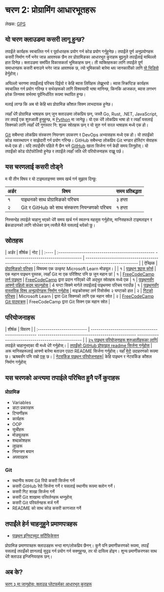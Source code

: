 # चरण 2: प्रोग्रामिंग आधारभूतहरू

लेखक: [GPS](https://twitter.com/madebygps)

## यो चरण क्लाउडमा कसरी लागू हुन्छ?
तपाईंले कार्यहरू स्वचालित गर्न र पूर्वाधारहरू प्रयोग गर्न कोड प्रयोग गर्नुहुनेछ। तपाईंले पूर्ण अनुप्रयोगहरू कसरी निर्माण गर्ने भनेर जान्न आवश्यक छैन तर प्रोग्रामिङका आधारभूत कुराहरू बुझ्नुले तपाईंलाई माथिल्लो हात दिनेछ। क्लाउडमा समर्पित विकासकर्ता भूमिकाहरू छन्। ती व्यक्तिहरूका लागि तपाईंले पूर्ण समाधानहरू कसरी बनाउने भनेर जान्न आवश्यक छ, त्यो भूमिकाको बारेमा थप जानकारीको लागि [यो भिडियो](https://youtu.be/WMUAc7bvB7M) हेर्नुहोस्।

अघिल्लो चरणमा तपाइँलाई परिचय दिईयो र केहि ब्यास लिपिहरू लेख्नुभयो। ब्यास स्क्रिप्टिङ कार्यहरू स्वचालित गर्न प्रयोग गरिन्छ र सर्भरहरूको लागि विश्वव्यापी भाषा मानिन्छ, किनकि आजकल, ब्यास लगभग हरेक लिनक्स सर्भरमा पूर्वनिर्धारित रूपमा स्थापित हुन्छ।

मलाई लाग्छ कि अब यो केहि थप प्रोग्रामिङ कौशल सिक्न लाभदायक हुनेछ।

त्यहाँ धेरै प्रोग्रामिङ भाषाहरू छन् जुन क्लाउडमा लोकप्रिय छन्, जस्तै Go, Rust, .NET, JavaScript, तर तपाईं एक शुरुआती हुनुहुन्छ, म [Python](https://www.python.org/) मा जानेछु। यो एक धेरै लोकप्रिय भाषा हो र त्यहाँ यसलाई सिक्नको लागि त्यहाँ धेरै गुणस्तर नि: शुल्क स्रोतहरू छन् र यो सुरु गर्न सरल भाषाहरू मध्ये एक हो।

[Git](https://git-scm.com/) सबैभन्दा लोकप्रिय संस्करण नियन्त्रण उपकरण र DevOps अभ्यासहरू मध्ये एक हो। यो तपाईंको कोड व्यवस्थापन र साझेदारी गर्न प्रयोग गरिन्छ। GitHub सबैभन्दा लोकप्रिय Git भण्डार होस्टिंग सेवाहरू मध्ये एक हो। यदि तपाईंसँग पहिले नै छैन भने [GitHub](https://github.com/) खाता सिर्जना गर्न केही समय लिनुहोस्। यो तपाईंको कोड पोर्टफोलियो हुनेछ र तपाईंले त्यहाँ जति धेरै परियोजनाहरू राख्नु पर्छ।

## यस चरणलाई कसरी तोड्ने

म यी तीन विषय र यो टाइमलाइनमा समय खर्च गर्न सुझाव दिन्छु:

| अर्डर | विषय                                | समय प्रतिबद्धता |
| :------------- | ---------- | :------------ |
| १ | पाइथनको साथ प्रोग्रामिङको परिचय | ३ हप्ता
| २ | Git र GitHub को साथ संस्करण नियन्त्रणको परिचय | १ हप्ता |

निस्सन्देह तपाईले चाहानु भएको धेरै समय खर्च गर्न स्वतन्त्र महसुस गर्नुहोस्, मानिसहरूले टाइमलाइन र ब्रेकडाउनको लागि सोधेका छन् त्यसैले मैले यसलाई थपेको छु।

## स्रोतहरू


| अर्डर | शीर्षक | नोट |
| :---- | :------------------------------------------------- ---------------------------------------- | -------------------------------------------------- ------------------------------------------------------ |
| ऐच्छिक | [प्रोग्रामिङको परिचय](https://docs.microsoft.com/learn/modules/web-development-101-introduction-programming/) | विषयमा एक उत्कृष्ट Microsoft Learn मोड्युल। |
| १ | [पाइथन क्र्यास कोर्स](https://ehmatthes.github.io/pcc/) | एक महान पाइथन पुस्तक, त्यहाँ Git मा एक परिशिष्ट पनि छ जुन महान छ!
| १ | [FreeCodeCamp लर्न पाइथन](https://www.youtube.com/watch?v=rfscVS0vtbw) | [FreeCodeCamp](https://www.freecodecamp.org/) द्वारा प्रदान गरिएको धेरै अद्भुत स्रोतहरू मध्ये एक |
१ | [पाइथनसँग आफ्नो पहिलो कदम चाल्नुहोस्](https://docs.microsoft.com/learn/paths/python-first-steps/) | 4 घन्टा सिक्ने मार्गले तपाईंलाई पाइथनमा परिचय गराउँछ |
१ | [पाइथनसँग वास्तविक विश्व अनुप्रयोगहरू निर्माण गर्नुहोस्](https://docs.microsoft.com/learn/paths/python-language/) | माइक्रोसफ्ट लर्न रिसोर्समा २ घण्टाको हात
| २ | [गिटको परिचय](https://docs.microsoft.com/learn/modules/intro-to-git/) | Microsoft Learn | द्वारा Git सिक्नको लागि एक महान स्रोत
| २ | [FreeCodeCamp Git पाठ्यक्रम](https://youtu.be/RGOj5yH7evk) | FreeCodeCamp द्वारा Git सिक्न एक महान स्रोत |


## परियोजनाहरू


 | शीर्षक | विवरण |
 | :------------------------- | -------------------------------------------------- -------------------------------------------------- -------------------------------------------------- |
 | [२५  पाइथन परियोजनाहरू शुरुआतीहरूका लागि](https://www.freecodecamp.org/news/python-projects-for-beginners/)| तपाईले चाहानुभएका यी मध्ये धेरै गर्नुहोस्। |
 [तपाईंको GitHub प्रोफाइल readme सिर्जना गर्नुहोस्](https://docs.github.com/en/github/setting-up-and-managing-your-github-profile/customizing-your-profile/managing-your-profile-readme) | अरू मानिसहरूलाई आफ्नो बारेमा बताउन एउटा README सिर्जना गर्नुहोस्। यहाँ [मेरो](https://github.com/madebygps/madebygps) उदाहरणको रूपमा छ। ऋषबसँग पनि राम्रो [एक](https://github.com/rishabkumar7/rishabkumar7) छ।
 | [नेटवर्किङ पाइथन परियोजनाहरू](https://youtu.be/FGdiSJakIS4)| केहि पाइथन र नेटवर्किङ कौशल निर्माण गर्नुहोस्


## यस चरणको अन्त्यमा तपाईले परिचित हुनै पर्ने कुराहरू
### प्रोग्रामिङ

- Variables
- डाटा प्रकारहरू
- टिप्पणीहरू
- कार्यहरू
- OOP
- सूचीहरू
- मोड्युलहरू
- शब्दकोशहरू
- लूपहरू
- नियन्त्रण बयान
- अपवादहरू

### Git

- स्थानीय रूपमा Git रिपो कसरी सिर्जना गर्ने
- कसरी GitHub रेपो सिर्जना गर्ने र यसलाई स्थानीय रूपमा क्लोन गर्ने।
- कसरी गिट शाखा सिर्जना गर्ने
- कसरी Git शाखामा परिवर्तनहरू थप्नुहोस्
- कसरी Git परिवर्तनहरू मर्ज गर्ने
- README को साथ कोड कसरी कागजात गर्ने

## तपाईंले हेर्न चाहनुहुने प्रमाणपत्रहरू

- [पाइथन इन्स्टिच्युट सर्टिफिकेसन](https://pythoninstitute.org/certification-tracks)

प्रोग्रामिङ प्रमाणपत्रहरू क्लाउडहरू भन्दा माग/लोकप्रिय छैनन्। कुनै पनि प्रमाणीकरणको रूपमा, तपाइँ यसलाई तपाइँको ज्ञानलाई सुदृढ गर्न प्रयोग गर्न सक्नुहुन्छ, तर यो दायित्व होइन। शून्य प्रमाणीकरणका साथ धेरै क्लाउड इन्जिनियरहरू छन्।

## अब के?

[चरण ३ मा जानुहोस्: क्लाउड प्लेटफर्मका आधारभूत कुराहरू](..Nepali/phase3/README.md)
